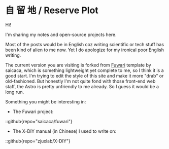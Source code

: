 # 自 留 地 / Reserve Plot

Hi!

I'm sharing my notes and open-source projects here.

Most of the posts would be in English coz  writing scientific or tech stuff has been kind of alien to me now. Yet I do apologize for my ironical poor English writing.

The current version you are visiting is forked from [Fuwari](https://github.com/saicaca/fuwari) template by saicaca, which is something lightweight yet complete to me, so I think it is a good start. I'm trying to edit the style of this site and make it more "drab" or old-fashioned. But honestly I'm not quite fond with those front-end web staff, the Astro is pretty unfriendly to me already. So I guess it would be a long run.

Something you might be interesting in:

- The Fuwari project:

::github{repo="saicaca/fuwari"}

- The X-DIY manual (in Chinese) I used to write on:

::github{repo="zjuxlab/X-DIY"}